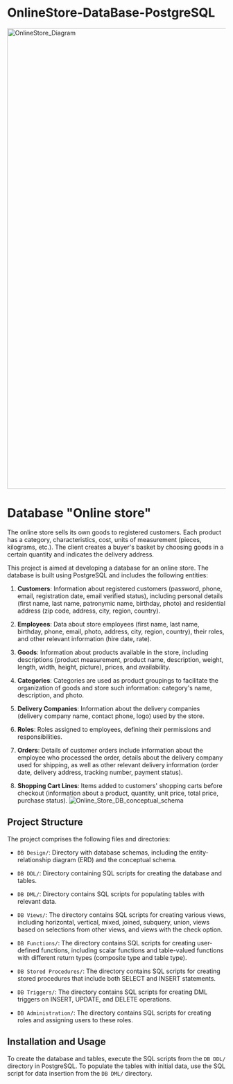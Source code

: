 # OnlineStore-DataBase-PostgreSQL
<img width="1063" alt="OnlineStore_Diagram" src="https://github.com/Olenka-Hryk/OnlineStore-DataBase-PostgreSQL/assets/28622400/688611aa-1f8d-4a90-aef5-b5c01411e682">


# Database "Online store"
The online store sells its own goods to registered customers. Each product has a category, characteristics, cost, units of measurement (pieces, kilograms, etc.). The client creates a buyer's basket by choosing goods in a certain quantity and indicates the delivery address.

This project is aimed at developing a database for an online store. The database is built using PostgreSQL and includes the following entities:
1. **Customers**: Information about registered customers (password, phone, email, registration date, email verified status), including personal details (first name, last name, patronymic name, birthday, photo) and residential address (zip code, address, city, region, country).

2. **Employees**: Data about store employees (first name, last name, birthday, phone, email, photo, address, city, region, country), their roles, and other relevant information (hire date, rate).

3. **Goods**: Information about products available in the store, including descriptions (product measurement, product name, description, weight, length, width, height, picture), prices, and availability.

4. **Categories**: Categories are used as product groupings to facilitate the organization of goods and store such information: category's name, description, and photo.

5. **Delivery Companies**: Information about the delivery companies (delivery company name, contact phone, logo) used by the store.

6. **Roles**: Roles assigned to employees, defining their permissions and responsibilities.

7. **Orders**: Details of customer orders include information about the employee who processed the order, details about the delivery company used for shipping, as well as other relevant delivery information (order date, delivery address, tracking number, payment status).

8. **Shopping Cart Lines**: Items added to customers' shopping carts before checkout (information about a product, quantity, unit price, total price, purchase status).
![Online_Store_DB_conceptual_schema](https://github.com/Olenka-Hryk/OnlineStore-DataBase-PostgreSQL/assets/28622400/79b312e2-ec13-4be0-9036-dfc3d918c3ae)


## Project Structure

The project comprises the following files and directories:

- `DB Design/`: Directory with database schemas, including the entity-relationship diagram (ERD) and the conceptual schema.

- `DB DDL/`: Directory containing SQL scripts for creating the database and tables.

- `DB DML/`: Directory contains SQL scripts for populating tables with relevant data.

- `DB Views/`: The directory contains SQL scripts for creating various views, including horizontal, vertical, mixed, joined, subquery, union, views based on selections from other views, and views with the check option.

- `DB Functions/`: The directory contains SQL scripts for creating user-defined functions, including scalar functions and table-valued functions with different return types (composite type and table type).

- `DB Stored Procedures/`: The directory contains SQL scripts for creating stored procedures that include both SELECT and INSERT statements.

- `DB Triggers/`: The directory contains SQL scripts for creating DML triggers on INSERT, UPDATE, and DELETE operations.

- `DB Administration/`: The directory contains SQL scripts for creating roles and assigning users to these roles.


## Installation and Usage

To create the database and tables, execute the SQL scripts from the `DB DDL/` directory in PostgreSQL.
To populate the tables with initial data, use the SQL script for data insertion from the `DB DML/` directory.
